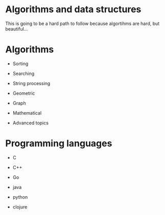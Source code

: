 
# Algorithms and data structures

This is going to be a hard path to follow because algortihms are hard, but beautiful...

# Algorithms

* Sorting

* Searching

* String processing

* Geometric

* Graph

* Mathematical

* Advanced topics

# Programming languages

* C

* C++

* Go

* java

* python

* clojure
